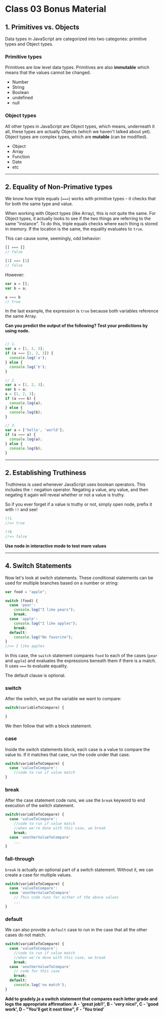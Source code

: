 # Class 03 Bonus Material

## 1. Primitives vs. Objects

Data types in JavaScript are categorized into two categories: primitive types and Object types.

### Primitive types

Primitives are low level data types. Primitives are also **immutable** which means that the values cannot be changed.

- Number
- String
- Boolean
- undefined
- null

### Object types

All other types in JavaScript are Object types, which means, underneath it all, these types are actually Objects (which we haven't talked about yet). Object types are complex types, which are **mutable** (can be modified).

- Object
- Array
- Function
- Date
- etc

---

## 2. Equality of Non-Primative types

We know how triple equals (`===`) works with primitive types - it checks that for both the same type and value.

When working with Object types (like Array), this is not quite the same. For Object types, it actually looks to see if the two things are referring to the same "instance". To do this, triple equals checks where each thing is stored in memory. If the location is the same, the equality evaluates to `true`.

This can cause some, seemingly, odd behavior:

```javascript
[] === []
// false

[1] === [1]
// false
```

However:

```javascript
var a = [];
var b = a;

a === b
// true
```

In the last example, the expression is `true` because both variables reference the same Array.

**Can you predict the output of the following? Test your predictions by using node.**

```javascript

// 1.
var a = [1, 2, 3];
if (a === [1, 2, 3]) {
  console.log('a');
} else {
  console.log('b');
}

// 2.
var a = [1, 2, 3];
var b = a;
a = [1, 2, 3];
if (a === b) {
  console.log(a);
} else {
  console.log(b);
}

// 3.
var a = ['hello', 'world'];
if (a === a) {
  console.log(a);
} else {
  console.log(b);
}
```

---

## 2. Establishing Truthiness

Truthiness is used whenever JavaScript uses boolean operators. This includes the `!` negation operator. Negating a value, any value, and then negating it again will reveal whether or not a value is truthy.

So if you ever forget if a value is truthy or not, simply open node, prefix it with `!!` and see!

```javascript
!!1
//=> true

!!0
//=> false
```

**Use node in interactive mode to test more values**

---

## 4. Switch Statements

Now let's look at switch statements. These conditional statements can be used for multiple branches based on a number or string:

```javascript
var food = "apple";

switch (food) {
  case 'pear':
    console.log("I like pears");
    break;
  case 'apple':
    console.log("I like apples");
    break;
  default:
    console.log("No favorite");
}
//=> I like apples
```

In this case, the `switch` statement compares `food` to each of the cases (`pear` and `apple`) and evaluates the expressions beneath them if there is a match. It uses `===` to evaluate equality.

The default clause is optional.

### switch

After the switch, we put the variable we want to compare:

```javascript
switch(variableToCompare) {

}
```

We then follow that with a block statement.

### case

Inside the switch statements block, each case is a value to compare the value to. If it matches that case, run the code under that case.

```javascript
switch(variableToCompare) {
  case 'valueToCompare':
    //code to run if value match
}
```

### break

After the case statement code runs, we use the `break` keyword to end execution of the switch statement.

```javascript
switch(variableToCompare) {
  case 'valueToCompare':
    //code to run if value match
    //when we're done with this case, we break
    break;
  case 'anotherValueToCompare'
    ...
}
```

### fall-through

`break` is actually an optional part of a switch statement. Without it, we can create a case for multiple values.

```javascript
switch(variableToCompare) {
  case 'valueToCompare':
  case 'anotherValueToCompare'
    // This code runs for either of the above values
    ...
}
```

### default

We can also provide a `default` case to run in the case that all the other cases do not match.

```javascript
switch(variableToCompare) {
  case 'valueToCompare':
    //code to run if value match
    //when we're done with this case, we break
    break;
  case 'anotherValueToCompare'
    // code for this case
    break;
  default:
    console.log('no match');
}
```

**Add to gradely.js a switch statement that compares each letter grade and logs the appropriate affirmation:
A - 'great job!!', B - 'very nice!', C - 'good work', D - "You'll get it next time", F - 'You tried'**  
